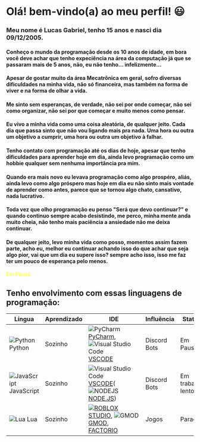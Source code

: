 # Olá! bem-vindo(a) ao meu perfil! :smiley:

### Meu nome é **Lucas Gabriel**, tenho 15 anos e nasci dia 09/12/2005.

#### Conheço o mundo da programação desde os 10 anos de idade, em bora você deve achar que tenho expeciência na área da computação já que se passaram mais de 5 anos, não, eu não tenho... infelizmente...
#### Apesar de gostar muito da área Mecatrônica em geral, sofro diversas dificuldades na minha vida, não só financeira, mas também na forma de viver e na forma de olhar a vida.
#### Me sinto sem esperanças, de verdade, não sei por onde começar, não sei como organizar, não sei por que começar e muito menos como pensar.
#### Eu vivo a minha vida como uma coisa aleatória, de qualquer jeito. Cada dia que passa sinto que não vou ligando mais pra nada. Uma hora ou outra um objetivo a cumprir, uma hora ou outra um objetivo à falhar.

#### Tenho contato com programação até os dias de hoje, apesar que tenho dificuldades para aprender hoje em dia, ainda levo programação como um hobbie qualquer sem nenhuma importância pra mim.
#### Quando era mais novo eu levava programação como algo prospéro, aliás, ainda levo como algo próspero mas hoje em dia eu não sinto mais vontade de aprender como antes, parece que se tornou algo chato, cansativo, nada lucrativo.
#### Toda vez que olho programação eu penso "Será que devo continuar?" e quando continuo sempre acabo desistindo, me perco, minha mente anda muito cheia, não tenho mais paciência a ansiedade não me deixa continuar.

#### De qualquer jeito, levo minha vida como posso, momentos assim fazem parte, acho eu, melhor eu continuar achando isso do que achar que seja algo pior, vai que um dia eu supere isso? sempre acho isso, isso me faz ter um pouco de esperança pelo menos.
<p style="color: yellow;">Em Pausa</p>

## Tenho envolvimento com essas linguagens de programação:

Língua | Aprendizado | IDE | Influência | Status | Nível
------ | ----------- | --- | ---------- | ------ | -----
![Python](https://upload.wikimedia.org/wikipedia/commons/thumb/0/0a/Python.svg/50px-Python.svg.png) Python | Sozinho | ![PyCharm](https://3.bp.blogspot.com/-LqzifMlkrxU/WsUTBpuouvI/AAAAAAAAIXQ/_tQPrlOlQMkV-Xz4FwssJ-d0AuSAdljmwCLcBGAs/s16/16px-PyCharm_Logo.svg.png)[PyCharm](https://www.jetbrains.com/pt-br/pycharm/download), ![Visual Studio Code](https://upload.wikimedia.org/wikipedia/commons/thumb/9/9a/Visual_Studio_Code_1.35_icon.svg/16px-Visual_Studio_Code_1.35_icon.svg.png)[VSCODE](https://code.visualstudio.com/) | Discord Bots | Em Pausa | ![57%](https://progress-bar.dev/57/?suffix=%)
![JavaScript](https://upload.wikimedia.org/wikipedia/commons/thumb/9/99/Unofficial_JavaScript_logo_2.svg/50px-Unofficial_JavaScript_logo_2.svg.png) JavaScript | Sozinho | ![Visual Studio Code](https://upload.wikimedia.org/wikipedia/commons/thumb/9/9a/Visual_Studio_Code_1.35_icon.svg/16px-Visual_Studio_Code_1.35_icon.svg.png)[VSCODE](https://code.visualstudio.com/)(![NODEJS](https://upload.wikimedia.org/wikipedia/commons/thumb/d/d9/Node.js_logo.svg/16px-Node.js_logo.svg.png)[NODE.JS](https://nodejs.org/pt-br/)) | Discord Bots | Em trabalho lento | ![34%](https://progress-bar.dev/34/?suffix=%)
![Lua](https://upload.wikimedia.org/wikipedia/commons/thumb/c/cf/Lua-Logo.svg/50px-Lua-Logo.svg.png) Lua | Sozinho | ![](https://static.wikia.nocookie.net/logopedia/images/0/05/Roblox_Studio_2021.svg/revision/latest/scale-to-width-down/16?cb=20210216095857)[ROBLOX STUDIO](https://roblox.com/create), ![GMOD](https://upload.wikimedia.org/wikipedia/commons/thumb/9/97/Garry%27s_Mod_logo.svg/16px-Garry%27s_Mod_logo.svg.png)[GMOD](https://gmod.facepunch.com/), [FACTORIO](https://www.factorio.com/) | Jogos | Parado | ![23%](https://progress-bar.dev/23/?suffix=%)
